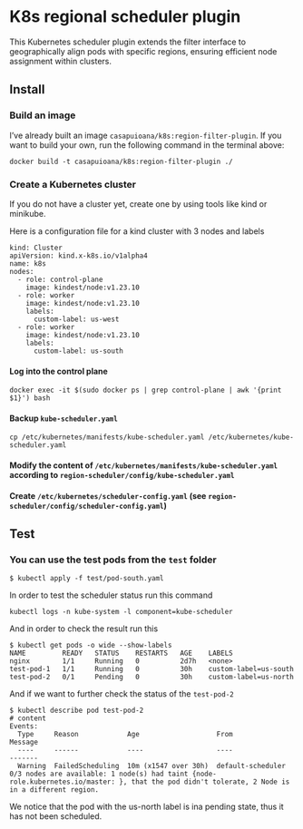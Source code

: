 # K8s regional scheduler plugin
 This Kubernetes scheduler plugin extends the filter interface to geographically align pods with specific regions, ensuring efficient node assignment within clusters.

 ## Install

### Build an image

I’ve already built an image `casapuioana/k8s:region-filter-plugin`. 
If you want to build your own, run the following command in the terminal above:

```
docker build -t casapuioana/k8s:region-filter-plugin ./
```
### Create a Kubernetes cluster

If you do not have a cluster yet, create one by using tools like kind or minikube.

Here is a configuration file for a kind cluster with 3 nodes and labels

```
kind: Cluster
apiVersion: kind.x-k8s.io/v1alpha4
name: k8s
nodes:
  - role: control-plane
    image: kindest/node:v1.23.10
  - role: worker
    image: kindest/node:v1.23.10
    labels:
      custom-label: us-west
  - role: worker
    image: kindest/node:v1.23.10
    labels:
      custom-label: us-south

```

#### Log into the control plane

```
docker exec -it $(sudo docker ps | grep control-plane | awk '{print $1}') bash
```

#### Backup `kube-scheduler.yaml`
```
cp /etc/kubernetes/manifests/kube-scheduler.yaml /etc/kubernetes/kube-scheduler.yaml
```
#### Modify the content of `/etc/kubernetes/manifests/kube-scheduler.yaml` according to `region-scheduler/config/kube-scheduler.yaml`

#### Create `/etc/kubernetes/scheduler-config.yaml` (see `region-scheduler/config/scheduler-config.yaml`)

## Test

### You can use the test pods from the `test` folder

```
$ kubectl apply -f test/pod-south.yaml
``` 

In order to test the scheduler status run this command

```
kubectl logs -n kube-system -l component=kube-scheduler
```

And in order to check the result run this

```
$ kubectl get pods -o wide --show-labels
NAME         READY   STATUS    RESTARTS   AGE    LABELS
nginx        1/1     Running   0          2d7h   <none>
test-pod-1   1/1     Running   0          30h    custom-label=us-south
test-pod-2   0/1     Pending   0          30h    custom-label=us-north
```

And if we want to further check the status of the `test-pod-2`

```
$ kubectl describe pod test-pod-2
# content
Events:
  Type     Reason            Age                   From               Message
  ----     ------            ----                  ----               -------
  Warning  FailedScheduling  10m (x1547 over 30h)  default-scheduler  0/3 nodes are available: 1 node(s) had taint {node-role.kubernetes.io/master: }, that the pod didn't tolerate, 2 Node is in a different region.
```
We notice that the pod with the us-north label is ina pending state, thus it has not been scheduled.